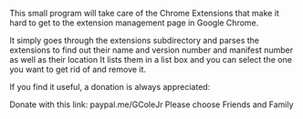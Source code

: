 This small program will take care of the Chrome Extensions that make it hard to get to the extension management page in Google Chrome.

It simply goes through the extensions subdirectory and parses the extensions to find out their name and version number and manifest number as well as their location
It lists them in a list box and you can select the one you want to get rid of and remove it.

If you find it useful, a donation is always appreciated:

Donate with this link: paypal.me/GColeJr
Please choose Friends and Family